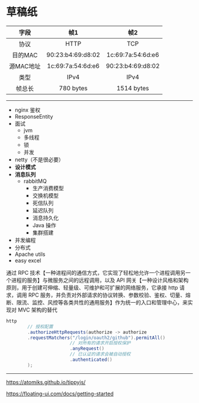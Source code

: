 # 草稿纸

|   字段   |         帧1        |         帧2        |
| :----: | :---------------: | :---------------: |
|   协议   |        HTTP       |        TCP        |
|  目的MAC | 90:23:b4:69:d8:02 | 1c:69:7a:54:6d:e6 |
| 源MAC地址 | 1c:69:7a:54:6d:e6 | 90:23:b4:69:d8:02 |
|   类型   |        IPv4       |        IPv4       |
|   帧总长  |     780 bytes     |     1514 bytes    |

***

* nginx 鉴权
* ResponseEntity
* 面试
  * jvm
  * 多线程
  * 锁
  * 并发
* netty（不是很必要）
* **设计模式**
* **消息队列**
  * rabbitMQ
    * 生产消费模型
    * 交换机模型
    * 死信队列
    * 延迟队列
    * 消息持久化
    * Java 操作
    * 集群搭建
* 并发编程
* 分布式
* Apache utils
* easy excel



通过 RPC 技术【一种进程间的通信方式，它实现了轻松地允许一个进程调用另一个进程的服务】与微服务之间的远程调用，以及 API 网关【一种设计风格和架构原则，用于创建可伸缩、轻量级、可维护和可扩展的网络服务，它承接 http 请求，调用 RPC 服务，并负责对外部请求的协议转换、参数校验、鉴权、切量、熔断、限流、监控、风控等各类共性的通用服务】作为统一的入口和管理中心，来实现对 MVC 架构的替代

```java
http
		// 授权配置
		.authorizeHttpRequests(authorize -> authorize
		.requestMatchers("/login/oauth2/github").permitAll()
						// 对所有的请求开启授权保护
						.anyRequest()
						// 已认证的请求会被自动授权
						.authenticated()
		);
```

***

https://atomiks.github.io/tippyjs/

https://floating-ui.com/docs/getting-started
